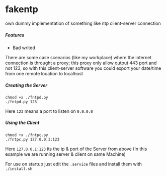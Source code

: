 # fakentp
own dummy implementation of something like ntp client-server connection



##### Features
 - Bad writed



There are some case scenarios (like my workplace) where the internet connection is throught a proxy; this proxy only allow output 443 port and not 123, so with this client-server software you could export your date/time from one remote location to localhost


##### Creating the Server

```
chmod +x ./fntpd.py
./fntpd.py 123
```

Here ```123``` means a port to listen on ```0.0.0.0```


##### Using the Client

```
chmod +x ./fntpc.py
./fntpc.py 127.0.0.1:123
```


Here ```127.0.0.1:123``` its the ip & port of the Server from above
(In this example we are running server & client on same Machine)

For use on startup just edit the ```.service``` files and install them with ```./install.sh```